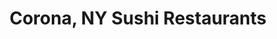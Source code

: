 ---
layout: city
title: Corona, NY Sushi Restaurants
permalink: /new-york/corona/
stateAbbr: NY
stateName: New York
cityName: Corona
---